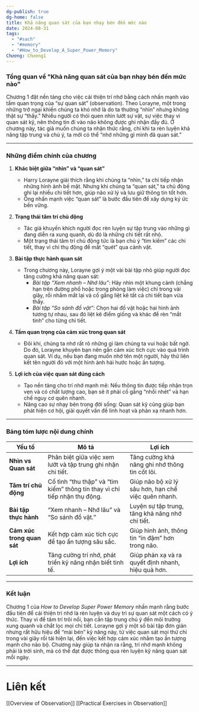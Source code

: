 ```yaml
---
dg-publish: true
dg-home: false
title: Khả năng quan sát của bạn nhạy bén đến mức nào
date: 2024-08-31
tags:
  - "#sach"
  - "#memory"
  - "#How_to_Develop_A_Super_Power_Memory"
Chương: Chương1
---
```

### Tổng quan về "Khả năng quan sát của bạn nhạy bén đến mức nào"

Chương 1 đặt nền tảng cho việc cải thiện trí nhớ bằng cách nhấn mạnh vào tầm quan trọng của “sự quan sát” (observation). Theo Lorayne, một trong những trở ngại khiến chúng ta khó nhớ là do ta thường “nhìn” nhưng không thật sự “thấy.” Nhiều người có thói quen nhìn lướt sự vật, sự việc thay vì quan sát kỹ, nên thông tin đi vào não không được ghi nhận đầy đủ. Ở chương này, tác giả muốn chúng ta nhận thức rằng, chỉ khi ta rèn luyện khả năng tập trung và chú ý, ta mới có thể “nhớ những gì mình đã quan sát.”

---

### Những điểm chính của chương

1. **Khác biệt giữa “nhìn” và “quan sát”**
    
    - Harry Lorayne giải thích rằng khi chúng ta “nhìn,” ta chỉ tiếp nhận những hình ảnh bề mặt. Nhưng khi chúng ta “quan sát,” ta chủ động ghi lại nhiều chi tiết hơn, giúp não xử lý và lưu giữ thông tin tốt hơn.
    - Ông nhấn mạnh việc “quan sát” là bước đầu tiên để xây dựng ký ức bền vững.
2. **Trạng thái tâm trí chủ động**
    
    - Tác giả khuyến khích người đọc rèn luyện sự tập trung vào những gì đang diễn ra xung quanh, dù đó là những chi tiết rất nhỏ.
    - Một trạng thái tâm trí chủ động tức là bạn chủ ý “tìm kiếm” các chi tiết, thay vì chỉ thụ động để mắt “quét” qua cảnh vật.
3. **Bài tập thực hành quan sát**
    
    - Trong chương này, Lorayne gợi ý một vài bài tập nhỏ giúp người đọc tăng cường khả năng quan sát:
        - _Bài tập “Xem nhanh – Nhớ lâu”_: Hãy nhìn một khung cảnh (chẳng hạn trên đường phố hoặc trong phòng làm việc) chỉ trong vài giây, rồi nhắm mắt lại và cố gắng liệt kê tất cả chi tiết bạn vừa thấy.
        - _Bài tập “So sánh đồ vật”_: Chọn hai đồ vật hoặc hai hình ảnh tương tự nhau, sau đó liệt kê điểm giống và khác để rèn “mắt tinh” cho từng chi tiết.
4. **Tầm quan trọng của cảm xúc trong quan sát**
    
    - Đôi khi, chúng ta nhớ rất rõ những gì làm chúng ta vui hoặc bất ngờ. Do đó, Lorayne khuyên bạn nên gắn cảm xúc tích cực vào quá trình quan sát. Ví dụ, nếu bạn đang muốn nhớ tên một người, hãy thử liên kết tên người đó với một hình ảnh hài hước hoặc ấn tượng.
5. **Lợi ích của việc quan sát đúng cách**
    
    - Tạo nền tảng cho trí nhớ mạnh mẽ: Nếu thông tin được tiếp nhận trọn vẹn và có chất lượng cao, bạn sẽ ít phải cố gắng “nhồi nhét” và hạn chế nguy cơ quên nhanh.
    - Nâng cao sự nhạy bén trong đời sống: Quan sát kỹ cũng giúp bạn phát hiện cơ hội, giải quyết vấn đề linh hoạt và phản xạ nhanh hơn.

---

### Bảng tóm lược nội dung chính

|Yếu tố|Mô tả|Lợi ích|
|---|---|---|
|**Nhìn vs Quan sát**|Phân biệt giữa việc xem lướt và tập trung ghi nhận chi tiết.|Tăng cường khả năng ghi nhớ thông tin cốt lõi.|
|**Tâm trí chủ động**|Cố tình “thu thập” và “tìm kiếm” thông tin thay vì chỉ tiếp nhận thụ động.|Giúp não bộ xử lý sâu hơn, hạn chế việc quên nhanh.|
|**Bài tập thực hành**|“Xem nhanh – Nhớ lâu” và “So sánh đồ vật.”|Luyện sự tập trung, tăng khả năng nhớ chi tiết.|
|**Cảm xúc trong quan sát**|Kết hợp cảm xúc tích cực để tạo ấn tượng sâu sắc.|Giúp hình ảnh, thông tin “in đậm” hơn trong não.|
|**Lợi ích**|Tăng cường trí nhớ, phát triển kỹ năng nhận biết tinh tế.|Giúp phản xạ và ra quyết định nhanh, hiệu quả hơn.|

---

### Kết luận

Chương 1 của _How to Develop Super Power Memory_ nhấn mạnh rằng bước đầu tiên để cải thiện trí nhớ là rèn luyện và duy trì sự quan sát một cách có ý thức. Thay vì để tâm trí trôi nổi, bạn cần tập trung chú ý đến môi trường xung quanh và chắt lọc mọi chi tiết. Lorayne gợi ý một số bài tập đơn giản nhưng rất hữu hiệu để “mài bén” kỹ năng này, từ việc quan sát mọi thứ chỉ trong vài giây rồi tái hiện lại, đến việc kết hợp cảm xúc nhằm tạo ấn tượng mạnh cho não bộ. Chương này giúp ta nhận ra rằng, trí nhớ mạnh không phải là trời sinh, mà có thể đạt được thông qua rèn luyện kỹ năng quan sát mỗi ngày.

---

# Liên kết
[[Overview of Observation]]
[[Practical Exercises in Observation]]


